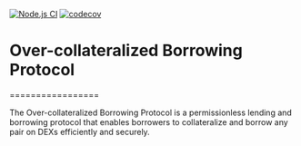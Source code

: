 [![Node.js CI](https://github.com/OpenLeverageDev/overcollateralized-borrowing/actions/workflows/node.js.yml/badge.svg?branch=main)](https://github.com/OpenLeverageDev/overcollateralized-borrowing/actions/workflows/node.js.yml) [![codecov](https://codecov.io/gh/OpenLeverageDev/overcollateralized-borrowing-contracts/branch/main/graph/badge.svg?token=U2AREP8ZBY)](https://codecov.io/gh/OpenLeverageDev/overcollateralized-borrowing-contracts)



# Over-collateralized Borrowing Protocol
=================

The Over-collateralized Borrowing Protocol is a permissionless lending and borrowing protocol that enables borrowers to collateralize and borrow any pair on DEXs efficiently and securely.